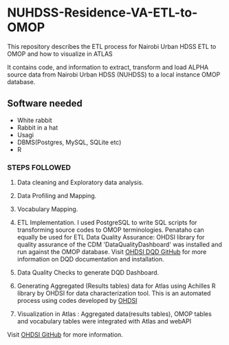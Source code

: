 # NUHDSS-Residence-VA-ETL-to-OMOP
This repository describes the ETL process for Nairobi Urban HDSS ETL to OMOP and how to visualize in ATLAS

It contains code, and information to extract, transform and load ALPHA source data from Nairobi Urban HDSS (NUHDSS) to a local instance OMOP database. 

## Software needed

- White rabbit
- Rabbit in a hat
- Usagi
- DBMS(Postgres, MySQL, SQLite etc)
- R
  
### STEPS FOLLOWED

1. Data cleaning and Exploratory data analysis.
2. Data Profiling and Mapping. 
3. Vocabulary Mapping. 
4. ETL Implementation. I used PostgreSQL to write SQL scripts for transforming source codes to OMOP terminologies. Penataho can equally be used for ETL
    Data Quality Assurance: OHDSI library for quality assurance of the CDM 'DataQualityDashboard' was installed and run against the OMOP database. Visit [OHDSI DQD GitHub](https://github.com/OHDSI/DataQualityDashboard) for more information on DQD documentation and installation.
 5. Data Quality Checks to generate DQD Dashboard.
    
 7. Generating Aggregated (Results tables) data for Atlas using Achilles R library by OHDSI for data characterization tool. This is an automated process using codes developed by [OHDSI](https://github.com/OHDSI/Achilles)

8. Visualization in Atlas : Aggregated data(results tables), OMOP tables and vocabulary tables were integrated with Atlas and webAPI


Visit [OHDSI GitHub](https://github.com/OHDSI/WebAPI/wiki/CDM-Configuration) for more information.
